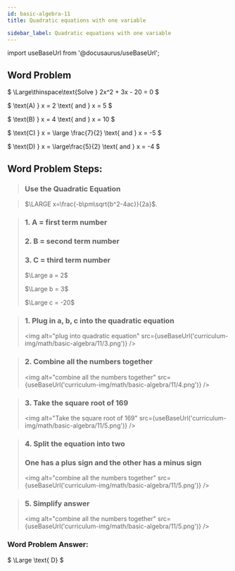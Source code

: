 ```yaml
---
id: basic-algebra-11
title: Quadratic equations with one variable

sidebar_label: Quadratic equations with one variable
---
```


import useBaseUrl from '@docusaurus/useBaseUrl';

## Word Problem

$
 \Large\thinspace\text{Solve } 2x^2 + 3x - 20 = 0
$

$
\text{A) } x = 2 \text{ and } x = 5
$

$
\text{B) } x = 4 \text{ and } x = 10
$

$
\text{C) } x = \large \frac{7}{2} \text{ and } x = -5
$

$
\text{D) } x = \large\frac{5}{2} \text{ and } x = -4
$

## Word Problem Steps:

> ### Use the Quadratic Equation

> $\LARGE x=\frac{-b\pm\sqrt{b^2-4ac}}{2a}$.

> ### 1. A = first term number
>
> ### 2. B = second term number
>
> ### 3. C = third term number
>
> $\Large a = 2$
>
> $\Large b = 3$
>
> $\Large c = -20$

> ### 1. Plug in a, b, c into the quadratic equation
>
> <img alt="plug into quadratic equation" src={useBaseUrl('curriculum-img/math/basic-algebra/11/3.png')} />

> ### 2. Combine all the numbers together
>
> <img alt="combine all the numbers together" src={useBaseUrl('curriculum-img/math/basic-algebra/11/4.png')} />

> ### 3. Take the square root of 169
>
> <img alt="Take the square root of 169" src={useBaseUrl('curriculum-img/math/basic-algebra/11/5.png')} />

> ### 4. Split the equation into two
>
> ### One has a plus sign and the other has a minus sign
>
> <img alt="combine all the numbers together" src={useBaseUrl('curriculum-img/math/basic-algebra/11/5.png')} />

> ### 5. Simplify answer
>
> <img alt="combine all the numbers together" src={useBaseUrl('curriculum-img/math/basic-algebra/11/5.png')} />

### Word Problem Answer:

$
\Large \text{ D}
$

